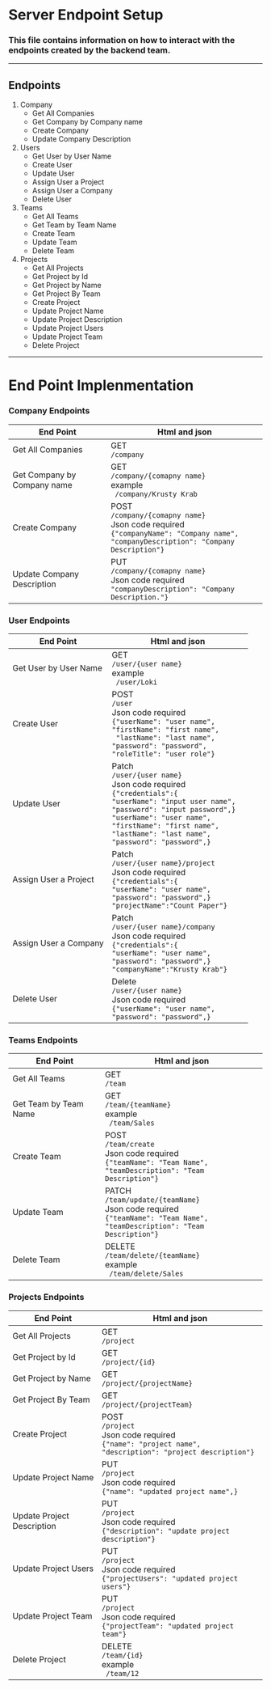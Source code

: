
# **Server Endpoint Setup**

### This file contains information on how to interact with the endpoints created by the backend team. 
___

## Endpoints

1. Company
    * Get All Companies
    * Get Company by Company name
    * Create Company
    * Update Company Description
2. Users
    * Get User by User Name
    * Create User
    * Update User
    * Assign User a Project
    * Assign User a Company
    * Delete User
3. Teams
    * Get All Teams
    * Get Team by Team Name
    * Create Team
    * Update Team
    * Delete Team
4. Projects
    * Get All Projects
    * Get Project by Id
    * Get Project by Name
    * Get Project By Team
    * Create Project
    * Update Project Name
    * Update Project Description
    * Update Project Users
    * Update Project Team
    * Delete Project

___

#   **End Point Implenmentation**

### **Company Endpoints**

End Point | Html and json
------------ | -------------
Get All Companies | GET </br>``` /company ```
Get Company by Company name | GET </br>``` /company/{comapny name} ```</br> example</br> ```  /company/Krusty Krab ```
Create Company | POST </br>``` /company/{comapny name} ```</br> Json code required </br>```{"companyName": "Company name", ``` </br> ```"companyDescription": "Company Description"}  ```
Update Company Description | PUT </br>``` /company/{comapny name} ```</br> Json code required </br> ```"companyDescription": "Company Description."}  ```

### **User Endpoints**

End Point | Html and json
------------ | -------------
Get User by User Name | GET </br>``` /user/{user name} ```</br> example</br> ```  /user/Loki ```
Create User | POST </br>``` /user ```</br> Json code required </br>```{"userName": "user name", ``` </br> ```"firstName": "first name",``` </br> ``` "lastName": "last name",``` </br> ```"password": "password",``` </br> ```"roleTitle": "user role"}  ```
Update User | Patch </br>``` /user/{user name} ```</br> Json code required </br> ``` {"credentials":{  ``` </br>```"userName": "input user name", ``` </br> ```"password": "input password",}  ``` </br>```"userName": "user name", ``` </br> ```"firstName": "first name",``` </br> ```"lastName": "last name",``` </br> ```"password": "password",}  ```
Assign User a Project | Patch </br>``` /user/{user name}/project ```</br> Json code required </br> ``` {"credentials":{  ``` </br>```"userName": "user name", ``` </br> ```"password": "password",}  ``` </br>```"projectName":"Count Paper"}  ```
Assign User a Company | Patch </br>``` /user/{user name}/company ```</br> Json code required </br> ``` {"credentials":{  ``` </br>```"userName": "user name", ``` </br> ```"password": "password",}  ``` </br>```"companyName":"Krusty Krab"}  ```
Delete User | Delete </br>``` /user/{user name} ```</br> Json code required </br> ``` {"userName": "user name", ``` </br> ```"password": "password",}  ```

### **Teams Endpoints**

End Point | Html and json
------------ | -------------
Get All Teams | GET </br> ``` /team ``` 
Get Team by Team Name | GET </br> ``` /team/{teamName} ```</br> example</br> ```  /team/Sales ```
Create Team | POST </br> ``` /team/create ```</br> Json code required </br> ```{"teamName": "Team Name", ``` </br> ```"teamDescription": "Team Description"}  ```
Update Team | PATCH </br> ``` /team/update/{teamName} ```</br> Json code required </br> ```{"teamName": "Team Name", ``` </br> ```"teamDescription": "Team Description"}  ```
Delete Team | DELETE </br> ``` /team/delete/{teamName} ```</br> example</br> ```  /team/delete/Sales ```


### **Projects Endpoints**

End Point | Html and json
------------ | -------------
Get All Projects |  GET </br> ``` /project ```
Get Project by Id | GET </br> ``` /project/{id} ```
Get Project by Name | GET </br> ``` /project/{projectName} ```
Get Project By Team | GET </br> ``` /project/{projectTeam} ```
Create Project | POST </br>``` /project ```</br> Json code required </br>```{"name": "project name", ``` </br> ```"description": "project description"}```
Update Project Name | PUT </br>``` /project ```</br> Json code required </br>```{"name": "updated project name",}  ```
Update Project Description | PUT </br>``` /project ```</br> Json code required </br>```{"description": "update project description"}  ```
Update Project Users | PUT </br>``` /project ```</br> Json code required </br>```{"projectUsers": "updated project users"}  ```
Update Project Team | PUT </br>``` /project ```</br> Json code required </br>```{"projectTeam": "updated project team"}  ```
Delete Project | DELETE </br> ``` /team/{id} ```</br> example</br> ```  /team/12 ```



